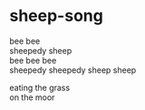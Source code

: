 # sheep-song

bee bee     
sheepedy sheep     
bee bee bee     
sheepedy sheepedy sheep sheep

eating the grass     
on the moor
